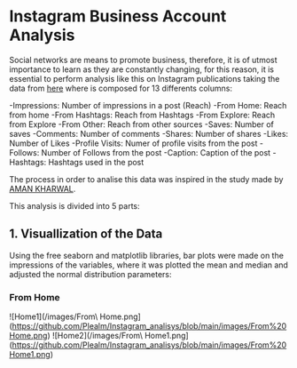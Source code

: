 # Instagram Business Account Analysis

Social networks are means to promote business, therefore, it is of utmost importance to learn as they are constantly changing, for this reason, it is essential to perform analysis like this on Instagram publications taking the data from [here](https://statso.io/instagram-reach-analysis-case-study/) where is composed for 13 differents columns:

-Impressions: Number of impressions in a post (Reach)
-From Home: Reach from home
-From Hashtags: Reach from Hashtags
-From Explore: Reach from Explore
-From Other: Reach from other sources
-Saves: Number of saves
-Comments: Number of comments
-Shares: Number of shares
-Likes: Number of Likes
-Profile Visits: Numer of profile visits from the post
-Follows: Number of Follows from the post
-Caption: Caption of the post
-Hashtags: Hashtags used in the post



The process in order to analise this data was inspired in the study made by [AMAN KHARWAL](https://thecleverprogrammer.com/2022/03/22/instagram-reach-analysis-using-python/).

This analysis is divided into 5 parts:

## 1. Visuallization of the Data

Using the free seaborn and matplotlib libraries, bar plots were made on the impressions of the variables, where it was plotted the mean and median and adjusted the normal distribution parameters: 

### From Home

![Home1](/images/From\ Home.png](https://github.com/Plealm/Instagram_analisys/blob/main/images/From%20Home.png)
![Home2](/images/From\ Home1.png](https://github.com/Plealm/Instagram_analisys/blob/main/images/From%20Home1.png)
